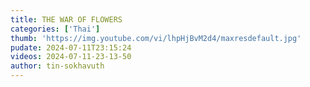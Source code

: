 ```yaml
---
title: THE WAR OF FLOWERS
categories: ['Thai']
thumb: 'https://img.youtube.com/vi/lhpHjBvM2d4/maxresdefault.jpg'
pudate: 2024-07-11T23:15:24
videos: 2024-07-11-23-13-50
author: tin-sokhavuth
---
```

